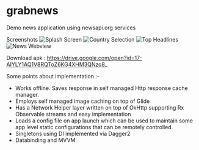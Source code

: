 # grabnews
Demo news application using newsapi.org services

Screenshots
![Splash Screen](https://drive.google.com/open?id=1X2AslMxPxTBNQAsfYvobTQCj1hXqtaFv)
![Country Selection](https://drive.google.com/open?id=1VwvBACIFH_QuIlCRiScuH3zuuF1szjb3)
![Top Headlines](https://drive.google.com/open?id=1FH34Gkc012upy_G2uvpxxq8cxfCixtbH)
![News Webview](https://drive.google.com/open?id=16u_aKsW_qx2AVxUBHXQuuUd4KAk4_hGV)

Download apk : https://drive.google.com/open?id=17-AIYLY1AQ1V8RQToZ6KG4XHM3QNzq8_

Some points about implementation :-
- Works offline. Saves response in self managed Http response cache manager.
- Employs self managed image caching on top of Glide
- Has a Network Helper layer written on top of OkHttp supporting Rx Observable streams and easy implementation
- Loads a config file on app launch which can be used to maintain some app level static configurations that can be remotely controlled.
- Singletons using DI implemented via Dagger2
- Databinding and MVVM
